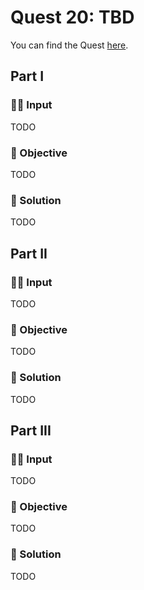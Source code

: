 # Quest 20: TBD

You can find the Quest [here](https://everybody.codes/event/2024/quests/20).

## Part I

### ✍🏼 Input

TODO

### 🎯 Objective

TODO

### 📜 Solution

TODO

## Part II

### ✍🏼 Input

TODO

### 🎯 Objective

TODO

### 📜 Solution

TODO

## Part III

### ✍🏼 Input

TODO

### 🎯 Objective

TODO

### 📜 Solution

TODO
